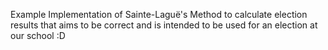 Example Implementation of Sainte-Laguë's Method to calculate election results that aims to be correct and is intended to be used for an election at our school :D
